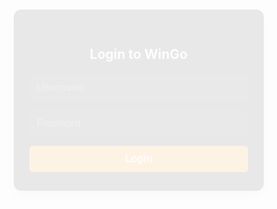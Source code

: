 <!DOCTYPE html>
<html lang="en">
<head>
  <meta charset="UTF-8" />
  <meta name="viewport" content="width=device-width, initial-scale=1.0"/>
  <title>WinGo Login + Demo</title>
  <style>
    * {
      margin: 0;
      padding: 0;
      box-sizing: border-box;
    }

    body, html {
      height: 100vh;
      width: 100vw;
      font-family: 'Segoe UI', sans-serif;
      background: linear-gradient(135deg, #f9d423, #ff4e50);
      display: flex;
      align-items: center;
      justify-content: center;
    }

    .login-screen, .container {
      width: 100%;
      max-width: 400px;
      padding: 30px 25px;
      border-radius: 12px;
      background: #1f1f2e;
      color: #fff;
      box-shadow: 0 8px 25px rgba(0,0,0,0.2);
      animation: fadeIn 0.5s ease;
    }

    @keyframes fadeIn {
      from { opacity: 0; transform: translateY(20px); }
      to { opacity: 1; transform: translateY(0); }
    }

    .login-screen h2 {
      text-align: center;
      margin-bottom: 20px;
    }

    .login-screen input {
      width: 100%;
      padding: 12px;
      font-size: 16px;
      margin-bottom: 15px;
      border: none;
      border-radius: 6px;
      background: #333;
      color: white;
    }

    .login-screen button {
      width: 100%;
      padding: 12px;
      background: #ff9800;
      border: none;
      color: white;
      font-weight: bold;
      font-size: 16px;
      border-radius: 6px;
      cursor: pointer;
      transition: background 0.3s;
    }

    .login-screen button:hover {
      background: #e68900;
    }

    .container {
      display: none;
      flex-direction: column;
    }

    header {
      background: #ff5722;
      padding: 12px;
      font-size: 22px;
      text-align: center;
      font-weight: bold;
      border-radius: 8px 8px 0 0;
    }

    .headline {
      text-align: center;
      font-size: 18px;
      margin: 15px 0 10px;
      color: #ffe600;
    }

    .register {
      text-align: center;
      margin-bottom: 15px;
    }

    .register a {
      background-color: #2196f3;
      padding: 10px 15px;
      color: white;
      font-weight: bold;
      text-decoration: none;
      border-radius: 6px;
      display: inline-block;
      transition: background 0.3s;
    }

    .register a:hover {
      background-color: #1976d2;
    }

    .countdown {
      text-align: center;
      font-size: 22px;
      font-weight: bold;
      margin-bottom: 15px;
    }

    .predict-btn {
      margin: 10px auto;
      padding: 12px 25px;
      font-size: 16px;
      background-color: #9c27b0;
      color: white;
      border: none;
      border-radius: 6px;
      cursor: pointer;
      transition: background 0.3s;
    }

    .predict-btn:hover {
      background-color: #7b1fa2;
    }

    .predict-btn:disabled {
      background-color: #999;
      cursor: not-allowed;
    }

    .ball-grid {
      display: grid;
      grid-template-columns: repeat(5, 60px);
      gap: 10px;
      justify-content: center;
      margin: 20px 0;
    }

    .ball {
      width: 60px;
      height: 60px;
      border-radius: 50%;
      display: flex;
      align-items: center;
      justify-content: center;
      font-weight: bold;
      color: white;
      font-size: 20px;
      box-shadow: 0 2px 5px rgba(0,0,0,0.3);
    }

    .green { background: #4caf50; }
    .red { background: #f44336; }
    .violet { background: #9c27b0; }

    .bet-type {
      text-align: center;
      margin: 15px 0;
    }

    .bet-type button {
      margin: 0 10px;
      padding: 10px 20px;
      font-size: 16px;
      font-weight: bold;
      border: none;
      border-radius: 6px;
      color: white;
      cursor: pointer;
      transition: transform 0.2s;
    }

    .big { background: orange; }
    .small { background: deepskyblue; }

    .big:hover, .small:hover {
      transform: scale(1.05);
    }

    .telegram {
      text-align: center;
      margin-top: 25px;
      font-size: 15px;
    }

    .telegram a {
      color: #00e5ff;
      font-weight: bold;
      text-decoration: none;
    }

    .result {
      text-align: center;
      font-size: 20px;
      font-weight: bold;
      margin-top: 10px;
      color: #fff;
    }
  </style>
</head>
<body>

<div class="login-screen" id="loginScreen">
  <h2>Login to WinGo</h2>
  <input type="text" id="username" placeholder="Username" />
  <input type="password" id="password" placeholder="Password" />
  <button onclick="login()">Login</button>
</div>

<div class="container" id="mainApp">
  <header>OK.Win - WinGo 1 Min</header>

  <div class="headline">🎁 Join and Get Free Prediction</div>
  <div class="register">
    <a href="https://www.okwin.game//#/register?invitationCode=565455654920" target="_blank">Register Now</a>
  </div>

  <div class="countdown">
    Time Remaining: <span id="timer">01:00</span>
  </div>

  <button class="predict-btn" id="predictBtn" onclick="getPrediction()">🔮 Get Prediction</button>

  <div class="result" id="resultDisplay"></div>

  <div class="ball-grid">
    <div class="ball red">0</div>
    <div class="ball green">1</div>
    <div class="ball red">2</div>
    <div class="ball red">3</div>
    <div class="ball red">4</div>
    <div class="ball green">5</div>
    <div class="ball red">6</div>
    <div class="ball green">7</div>
    <div class="ball green">8</div>
    <div class="ball red">9</div>
  </div>

  <div class="bet-type">
    <button class="big">Big</button>
    <button class="small">Small</button>
  </div>

  <div class="telegram">
    🔗 Join our Telegram: <a href="https://t.me/tyson_owner" target="_blank">@tyson_owner</a>
  </div>
</div>

<script>
  function login() {
    const username = document.getElementById("username").value.trim();
    const password = document.getElementById("password").value.trim();

    if (username === "tyson" && password === "tyson") {
      document.getElementById("loginScreen").style.display = "none";
      document.getElementById("mainApp").style.display = "flex";
      startCountdown();
    } else {
      alert("Invalid credentials. Try tyson / tyson");
    }
  }

  let timer = 60;
  let predictionGiven = false;

  const timerEl = document.getElementById('timer');
  const resultEl = document.getElementById('resultDisplay');
  const predictBtn = document.getElementById('predictBtn');

  const showResult = (number) => {
    const result = number < 5 ? "Small" : "Big";
    resultEl.innerHTML = `🧠 Result: <span style="color:${result === 'Big' ? 'orange' : 'deepskyblue'}">${result}</span>`;
  };

  function getPrediction() {
    if (predictionGiven) return;
    const number = Math.floor(Math.random() * 10);
    showResult(number);
    predictionGiven = true;
    predictBtn.disabled = true;
  }

  const startCountdown = () => {
    const interval = setInterval(() => {
      timer--;
      const mins = String(Math.floor(timer / 60)).padStart(2, '0');
      const secs = String(timer % 60).padStart(2, '0');
      timerEl.textContent = `${mins}:${secs}`;

      if (timer <= 0) {
        clearInterval(interval);
        timerEl.textContent = "Locked";
        if (!predictionGiven) getPrediction();

        setTimeout(() => {
          timer = 60;
          predictionGiven = false;
          predictBtn.disabled = false;
          resultEl.textContent = "";
          startCountdown();
        }, 5000);
      }
    }, 1000);
  };
</script>

</body>
</html>
